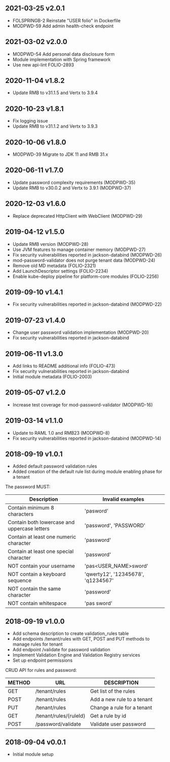 ## 2021-03-25 v2.0.1
 * FOLSPRINGB-2 Reinstate "USER folio" in Dockerfile
 * MODPWD-59 Add admin health-check endpoint

## 2021-03-02 v2.0.0
 * MODPWD-54 Add personal data disclosure form
 * Module implementation with Spring framework
 * Use new api-lint FOLIO-2893

## 2020-11-04 v1.8.2
 * Update RMB to v31.1.5 and Vertx to 3.9.4

## 2020-10-23 v1.8.1
 * Fix logging issue
 * Update RMB to v31.1.2 and Vertx to 3.9.3

## 2020-10-06 v1.8.0
 * MODPWD-39 Migrate to JDK 11 and RMB 31.x

## 2020-06-11 v1.7.0
 * Update password complexity requirements (MODPWD-35)
 * Update RMB to v30.0.2 and Vertx to 3.9.1 (MODPWD-37)

## 2020-12-03 v1.6.0
 * Replace deprecated HttpClient with WebClient (MODPWD-29)

## 2019-04-12 v1.5.0
 * Update RMB version (MODPWD-28)
 * Use JVM features to manage container memory (MODPWD-27)
 * Fix security vulnerabilities reported in jackson-databind (MODPWD-26)
 * mod-password-validator does not purge tenant data (MODPWD-24)
 * Remove old MD metadata (FOLIO-2321)
 * Add LaunchDescriptor settings (FOLIO-2234)
 * Enable kube-deploy pipeline for platform-core modules (FOLIO-2256)

## 2019-09-10 v1.4.1
 * Fix security vulnerabilities reported in jackson-databind (MODPWD-22)

## 2019-07-23 v1.4.0
 * Change user password validation implementation (MODPWD-20)
 * Fix security vulnerabilities reported in jackson-databind

## 2019-06-11 v1.3.0
 * Add links to README additional info (FOLIO-473)
 * Fix security vulnerabilities reported in jackson-databind
 * Initial module metadata (FOLIO-2003)

## 2019-05-07 v1.2.0
 * Increase test coverage for mod-password-validator (MODPWD-16)

## 2019-03-14 v1.1.0
 * Update to RAML 1.0 and RMB23 (MODPWD-8)
 * Fix security vulnerabilities reported in jackson-databind (MODPWD-14)
 
 ## 2018-09-19 v1.0.1
 * Added default password validation rules
 * Added creation of the default rule list during module enabling phase for a tenant

 The password MUST:

|    Description                                 |  Invalid examples                 |
|------------------------------------------------|-----------------------------------|
| Contain minimum 8 characters                   | 'pasword'                         |
| Contain both lowercase and uppercase letters   | 'password', 'PASSWORD'            |
| Contain at least one numeric character         | 'password'                        |
| Contain at least one special character         | 'password'                        |
| NOT contain your username                      | 'pas<USER_NAME>sword'             |
| NOT contain a keyboard sequence                | 'qwerty12', '12345678', 'q1234567'|
| NOT contain the same character                 | 'password'                        |
| NOT contain whitespace                         | 'pas sword'                       |
## 2018-09-19 v1.0.0
 * Add schema description to create validation_rules table
 * Add endpoints /tenant/rules with GET, POST and PUT methods to manage rules for tenant
 * Add endpoint /validate for password validation
 * Implement Validation Engine and Validation Registry services
 * Set up endpoint permissions

 CRUD API for rules and password:

 | METHOD |             URL               | DESCRIPTION                                        |
 |--------|-------------------------------|----------------------------------------------------|
 | GET    | /tenant/rules                 | Get list of the rules                              |
 | POST   | /tenant/rules                 | Add a new rule to a tenant                         |
 | PUT    | /tenant/rules                 | Change a rule for a tenant                         |
 | GET    | /tenant/rules/{ruleId}        | Get a rule by id                                   |
 | POST   | /password/validate            | Validate user password                             |

## 2018-09-04 v0.0.1
 * Initial module setup
